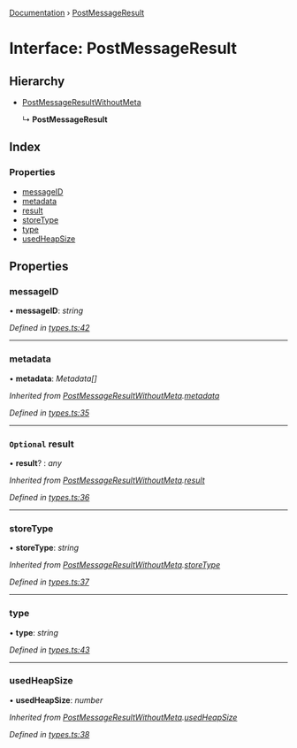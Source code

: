 [Documentation](../README.md) › [PostMessageResult](postmessageresult.md)

# Interface: PostMessageResult

## Hierarchy

* [PostMessageResultWithoutMeta](postmessageresultwithoutmeta.md)

  ↳ **PostMessageResult**

## Index

### Properties

* [messageID](postmessageresult.md#messageid)
* [metadata](postmessageresult.md#metadata)
* [result](postmessageresult.md#optional-result)
* [storeType](postmessageresult.md#storetype)
* [type](postmessageresult.md#type)
* [usedHeapSize](postmessageresult.md#usedheapsize)

## Properties

###  messageID

• **messageID**: *string*

*Defined in [types.ts:42](https://github.com/badbatch/cachemap/blob/2f4f64a/packages/core-worker/src/types.ts#L42)*

___

###  metadata

• **metadata**: *Metadata[]*

*Inherited from [PostMessageResultWithoutMeta](postmessageresultwithoutmeta.md).[metadata](postmessageresultwithoutmeta.md#metadata)*

*Defined in [types.ts:35](https://github.com/badbatch/cachemap/blob/2f4f64a/packages/core-worker/src/types.ts#L35)*

___

### `Optional` result

• **result**? : *any*

*Inherited from [PostMessageResultWithoutMeta](postmessageresultwithoutmeta.md).[result](postmessageresultwithoutmeta.md#optional-result)*

*Defined in [types.ts:36](https://github.com/badbatch/cachemap/blob/2f4f64a/packages/core-worker/src/types.ts#L36)*

___

###  storeType

• **storeType**: *string*

*Inherited from [PostMessageResultWithoutMeta](postmessageresultwithoutmeta.md).[storeType](postmessageresultwithoutmeta.md#storetype)*

*Defined in [types.ts:37](https://github.com/badbatch/cachemap/blob/2f4f64a/packages/core-worker/src/types.ts#L37)*

___

###  type

• **type**: *string*

*Defined in [types.ts:43](https://github.com/badbatch/cachemap/blob/2f4f64a/packages/core-worker/src/types.ts#L43)*

___

###  usedHeapSize

• **usedHeapSize**: *number*

*Inherited from [PostMessageResultWithoutMeta](postmessageresultwithoutmeta.md).[usedHeapSize](postmessageresultwithoutmeta.md#usedheapsize)*

*Defined in [types.ts:38](https://github.com/badbatch/cachemap/blob/2f4f64a/packages/core-worker/src/types.ts#L38)*
